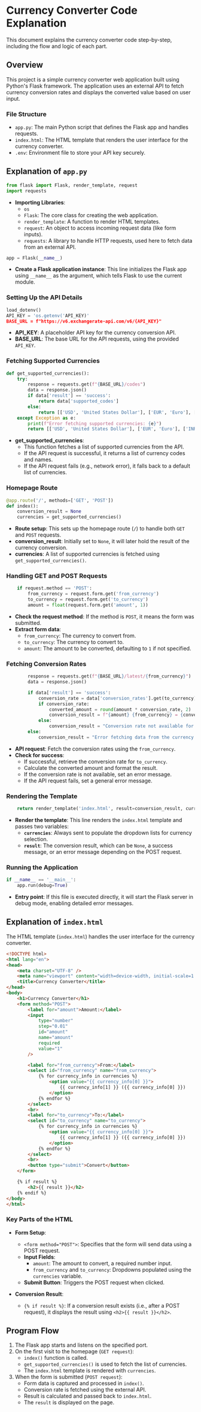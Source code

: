 
# Currency Converter Code Explanation

This document explains the currency converter code step-by-step, including the flow and logic of each part.

## Overview

This project is a simple currency converter web application built using Python's Flask framework. The application uses an external API to fetch currency conversion rates and displays the converted value based on user input.

### File Structure

- `app.py`: The main Python script that defines the Flask app and handles requests.
- `index.html`: The HTML template that renders the user interface for the currency converter.
- `.env`: Environment file to store your API key securely.

## Explanation of `app.py`

```python
from flask import Flask, render_template, request
import requests
```
- **Importing Libraries**:
  - `os`
  - `Flask`: The core class for creating the web application.
  - `render_template`: A function to render HTML templates.
  - `request`: An object to access incoming request data (like form inputs).
  - `requests`: A library to handle HTTP requests, used here to fetch data from an external
   API.


```python
app = Flask(__name__)
```
- **Create a Flask application instance**: This line initializes the Flask app using `__name__` as the argument, which tells Flask to use the current module.

### Setting Up the API Details

```python
load_dotenv()
API_KEY = 'os.getenv('API_KEY)'
BASE_URL = f"https://v6.exchangerate-api.com/v6/{API_KEY}"
```
- **API_KEY**: A placeholder API key for the currency conversion API.
- **BASE_URL**: The base URL for the API requests, using the provided `API_KEY`.

### Fetching Supported Currencies

```python
def get_supported_currencies():
    try:
        response = requests.get(f"{BASE_URL}/codes")
        data = response.json()
        if data['result'] == 'success':
            return data['supported_codes']
        else:
            return [['USD', 'United States Dollar'], ['EUR', 'Euro'], ['INR', 'Indian rupees'], ['JPY', 'Japanese Yen']]
    except Exception as e:
        print(f"Error fetching supported currencies: {e}")
        return [['USD', 'United States Dollar'], ['EUR', 'Euro'], ['INR', 'Indian rupees'], ['JPY', 'Japanese Yen']]
```
- **get_supported_currencies**:
  - This function fetches a list of supported currencies from the API.
  - If the API request is successful, it returns a list of currency codes and names.
  - If the API request fails (e.g., network error), it falls back to a default list of currencies.

### Homepage Route

```python
@app.route('/', methods=['GET', 'POST'])
def index():
    conversion_result = None
    currencies = get_supported_currencies()
```
- **Route setup**: This sets up the homepage route (`/`) to handle both `GET` and `POST` requests.
- **conversion_result**: Initially set to `None`, it will later hold the result of the currency conversion.
- **currencies**: A list of supported currencies is fetched using `get_supported_currencies()`.

### Handling GET and POST Requests

```python
    if request.method == 'POST':
        from_currency = request.form.get('from_currency')
        to_currency = request.form.get('to_currency')
        amount = float(request.form.get('amount', 1))
```
- **Check the request method**: If the method is `POST`, it means the form was submitted.
- **Extract form data**:
  - `from_currency`: The currency to convert from.
  - `to_currency`: The currency to convert to.
  - `amount`: The amount to be converted, defaulting to `1` if not specified.

### Fetching Conversion Rates

```python
        response = requests.get(f"{BASE_URL}/latest/{from_currency}")
        data = response.json()

        if data['result'] == 'success':
            conversion_rate = data['conversion_rates'].get(to_currency)
            if conversion_rate:
                converted_amount = round(amount * conversion_rate, 2)
                conversion_result = f"{amount} {from_currency} = {converted_amount} {to_currency}"
            else:
                conversion_result = "Conversion rate not available for the selected currencies."
        else:
            conversion_result = "Error fetching data from the currency API."
```
- **API request**: Fetch the conversion rates using the `from_currency`.
- **Check for success**:
  - If successful, retrieve the conversion rate for `to_currency`.
  - Calculate the converted amount and format the result.
  - If the conversion rate is not available, set an error message.
  - If the API request fails, set a general error message.

### Rendering the Template

```python
    return render_template('index.html', result=conversion_result, currencies=currencies)
```
- **Render the template**: This line renders the `index.html` template and passes two variables:
  - **`currencies`**: Always sent to populate the dropdown lists for currency selection.
  - **`result`**: The conversion result, which can be `None`, a success message, or an error message depending on the POST request.

### Running the Application

```python
if __name__ == '__main__':
    app.run(debug=True)
```
- **Entry point**: If this file is executed directly, it will start the Flask server in debug mode, enabling detailed error messages.

## Explanation of `index.html`

The HTML template (`index.html`) handles the user interface for the currency converter.

```html
<!DOCTYPE html>
<html lang="en">
<head>
    <meta charset="UTF-8" />
    <meta name="viewport" content="width=device-width, initial-scale=1.0" />
    <title>Currency Converter</title>
</head>
<body>
    <h1>Currency Converter</h1>
    <form method="POST">
        <label for="amount">Amount:</label>
        <input
            type="number"
            step="0.01"
            id="amount"
            name="amount"
            required
            value="1"
        />

        <label for="from_currency">From:</label>
        <select id="from_currency" name="from_currency">
            {% for currency_info in currencies %}
                <option value="{{ currency_info[0] }}">
                    {{ currency_info[1] }} ({{ currency_info[0] }})
                </option>
            {% endfor %}
        </select>
        <br>
        <label for="to_currency">To:</label>
        <select id="to_currency" name="to_currency">
            {% for currency_info in currencies %}
                <option value="{{ currency_info[0] }}">
                    {{ currency_info[1] }} ({{ currency_info[0] }})
                </option>
            {% endfor %}
        </select>
        <br>
        <button type="submit">Convert</button>
    </form>

    {% if result %}
        <h2>{{ result }}</h2>
    {% endif %}
</body>
</html>
```

### Key Parts of the HTML

- **Form Setup**:
  - `<form method="POST">`: Specifies that the form will send data using a POST request.
  - **Input Fields**: 
    - `amount`: The amount to convert, a required number input.
    - `from_currency` and `to_currency`: Dropdowns populated using the `currencies` variable.
  - **Submit Button**: Triggers the POST request when clicked.

- **Conversion Result**:
  - `{% if result %}`: If a conversion result exists (i.e., after a POST request), it displays the result using `<h2>{{ result }}</h2>`.

## Program Flow

1. The Flask app starts and listens on the specified port.
2. On the first visit to the homepage (`GET request`):
   - `index()` function is called.
   - `get_supported_currencies()` is used to fetch the list of currencies.
   - The `index.html` template is rendered with `currencies`.
3. When the form is submitted (`POST request`):
   - Form data is captured and processed in `index()`.
   - Conversion rate is fetched using the external API.
   - Result is calculated and passed back to `index.html`.
   - The `result` is displayed on the page.

